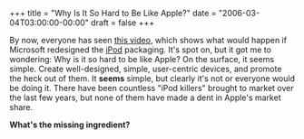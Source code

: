 +++
title = "Why Is It So Hard to Be Like Apple?"
date = "2006-03-04T03:00:00-00:00"
draft = false
+++

By now, everyone has seen [this
video](http://youtube.com/watch?v=EUXnJraKM3k), which shows what would
happen if Microsoft redesigned the
[iPod](http://www.amazon.com/exec/obidos/redirect?link_code=ur2&tag=approachingno-20&camp=1789&creative=9325&path=external-search%3Fsearch-type=ss%26index=blended%26keyword=iPod)
packaging. It's spot on, but it got me to wondering: Why is it so hard
to be like Apple? On the surface, it seems simple. Create well-designed,
simple, user-centric devices, and promote the heck out of them. It
**seems** simple, but clearly it's not or everyone would be doing it.
There have been countless "iPod killers" brought to market over the last
few years, but none of them have made a dent in Apple's market share.

**What's the missing ingredient?**


